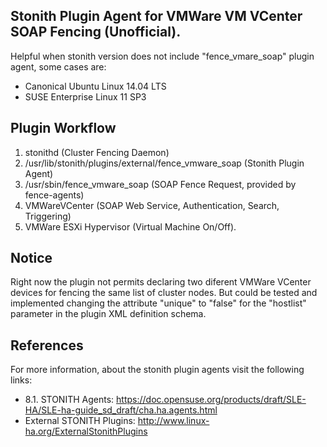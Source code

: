 ## Stonith Plugin Agent for VMWare VM VCenter SOAP Fencing (Unofficial).

Helpful when stonith version does not include "fence_vmare_soap" plugin agent, some cases are:

- Canonical Ubuntu Linux 14.04 LTS
- SUSE Enterprise Linux 11 SP3

## Plugin Workflow

1. stonithd (Cluster Fencing Daemon)<br>
2. /usr/lib/stonith/plugins/external/fence_vmware_soap (Stonith Plugin Agent)<br>
3. /usr/sbin/fence_vmware_soap (SOAP Fence Request, provided by fence-agents)<br>
4. VMWareVCenter (SOAP Web Service, Authentication, Search, Triggering)<br>
5. VMWare ESXi Hypervisor (Virtual Machine On/Off).<br>

## Notice

Right now the plugin not permits declaring two diferent VMWare VCenter
devices for fencing the same list of cluster nodes. But could be tested and
implemented changing the attribute "unique" to "false" for the "hostlist"
parameter in the plugin XML definition schema.

## References

For more information, about the stonith plugin agents visit the following links:

- 8.1. STONITH Agents: https://doc.opensuse.org/products/draft/SLE-HA/SLE-ha-guide_sd_draft/cha.ha.agents.html
- External STONITH Plugins: http://www.linux-ha.org/ExternalStonithPlugins
